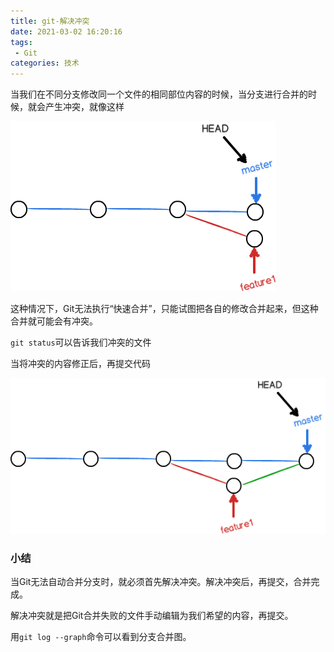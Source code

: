 ```yaml
---
title: git-解决冲突
date: 2021-03-02 16:20:16
tags: 
 - Git
categories: 技术
---
```


当我们在不同分支修改同一个文件的相同部位内容的时候，当分支进行合并的时候，就会产生冲突，就像这样

![](git-解决冲突/6.png)

这种情况下，Git无法执行“快速合并”，只能试图把各自的修改合并起来，但这种合并就可能会有冲突。

<!--more-->

`git status`可以告诉我们冲突的文件

当将冲突的内容修正后，再提交代码

![](git-解决冲突/7.png)

### 小结

当Git无法自动合并分支时，就必须首先解决冲突。解决冲突后，再提交，合并完成。

解决冲突就是把Git合并失败的文件手动编辑为我们希望的内容，再提交。

用`git log --graph`命令可以看到分支合并图。

